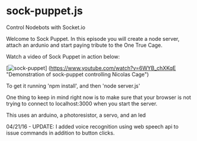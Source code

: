 # sock-puppet.js

Control Nodebots with Socket.io

Welcome to Sock Puppet. In this episode you will create a node server, attach an ardunio and start paying tribute to the One True Cage.

Watch a video of Sock Puppet in action below:

[![sock-puppet](http://img.youtube.com/vi/6WYB_chXKqE/0.jpg)]
(https://www.youtube.com/watch?v=6WYB_chXKqE "Demonstration of sock-puppet controlling Nicolas Cage")

To get it running 'npm install', and then 'node server.js'

One thing to keep in mind right now is to make sure that your browser is not trying to connect to localhost:3000 when you start the server.

This uses an arduino, a photoresistor, a servo, and an led

04/21/16 - UPDATE: 
I added voice recognition using web speech api to issue commands in addition to button clicks. 